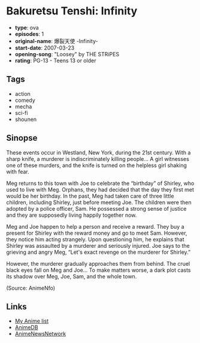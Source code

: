 # Bakuretsu Tenshi: Infinity

-   **type**: ova
-   **episodes**: 1
-   **original-name**: 爆裂天使 -Infinity-
-   **start-date**: 2007-03-23
-   **opening-song**: "Loosey" by THE STRiPES
-   **rating**: PG-13 - Teens 13 or older

## Tags

-   action
-   comedy
-   mecha
-   sci-fi
-   shounen

## Sinopse

These events occur in Westland, New York, during the 21st century. With a sharp knife, a murderer is indiscriminately killing people… A girl witnesses one of these murders, and the knife is turned on the helpless girl shaking with fear.

Meg returns to this town with Joe to celebrate the “birthday” of Shirley, who used to live with Meg. Orphans, they had decided that the day they first met would be her birthday. In the past, Meg had taken care of three little children, including Shirley, just before meeting Joe. The children were then adopted by a police officer, Sam. He possessed a strong sense of justice and they are supposedly living happily together now.

Meg and Joe happen to help a person and receive a reward. They buy a present for Shirley with the reward money and go to meet Sam. However, they notice him acting strangely. Upon questioning him, he explains that Shirley was assaulted by a murderer and seriously injured. Joe says to the grieving and angry Meg, “Let's exact revenge on the murderer for Shirley.”

However, the murderer gradually approaches them from behind. The cruel black eyes fall on Meg and Joe… To make matters worse, a dark plot casts its shadow over Meg, Joe, Sam, and the whole town.

(Source: AnimeNfo)

## Links

-   [My Anime list](https://myanimelist.net/anime/2205/Bakuretsu_Tenshi__Infinity)
-   [AnimeDB](http://anidb.info/perl-bin/animedb.pl?show=anime&aid=3386)
-   [AnimeNewsNetwork](http://www.animenewsnetwork.com/encyclopedia/anime.php?id=5477)
